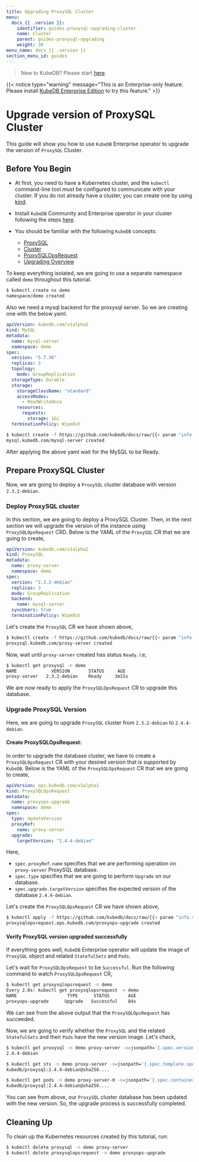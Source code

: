 ```yaml
---
title: Upgrading ProxySQL Cluster
menu:
  docs_{{ .version }}:
    identifier: guides-proxysql-upgrading-cluster
    name: Cluster
    parent: guides-proxysql-upgrading
    weight: 30
menu_name: docs_{{ .version }}
section_menu_id: guides
---
```


> New to KubeDB? Please start [here](/docs/README.md).

{{< notice type="warning" message="This is an Enterprise-only feature. Please install [KubeDB Enterprise Edition](/docs/setup/install/enterprise.md) to try this feature." >}}

# Upgrade version of ProxySQL Cluster

This guide will show you how to use `KubeDB` Enterprise operator to upgrade the version of `ProxySQL` Cluster.

## Before You Begin

- At first, you need to have a Kubernetes cluster, and the `kubectl` command-line tool must be configured to communicate with your cluster. If you do not already have a cluster, you can create one by using [kind](https://kind.sigs.k8s.io/docs/user/quick-start/).

- Install `KubeDB` Community and Enterprise operator in your cluster following the steps [here](/docs/setup/README.md).

- You should be familiar with the following `KubeDB` concepts:
  - [ProxySQL](/docs/guides/proxysql/concepts/proxysql)
  - [Cluster](/docs/guides/proxysql/clustering/overview)
  - [ProxySQLOpsRequest](/docs/guides/proxysql/concepts/opsrequest)
  - [Upgrading Overview](/docs/guides/proxysql/upgrading/overview)

To keep everything isolated, we are going to use a separate namespace called `demo` throughout this tutorial.

```bash
$ kubectl create ns demo
namespace/demo created
```

Also we need a mysql backend for the proxysql server. So we are  creating one with the below yaml. 

```yaml
apiVersion: kubedb.com/v1alpha2
kind: MySQL
metadata:
  name: mysql-server
  namespace: demo
spec:
  version: "5.7.36"
  replicas: 3
  topology:
    mode: GroupReplication
  storageType: Durable
  storage:
    storageClassName: "standard"
    accessModes:
      - ReadWriteOnce
    resources:
      requests:
        storage: 1Gi
  terminationPolicy: WipeOut
```

```bash
$ kubectl create -f https://github.com/kubedb/docs/raw/{{< param "info.version" >}}/docs/guides/proxysql/scaling/vertical-scaling/cluster/example/sample-mysql.yaml
mysql.kubedb.com/mysql-server created 
```

After applying the above yaml wait for the MySQL to be Ready.

## Prepare ProxySQL Cluster

Now, we are going to deploy a `ProxySQL` cluster database with version `2.3.2-debian`.

### Deploy ProxySQL cluster

In this section, we are going to deploy a ProxySQL Cluster. Then, in the next section we will upgrade the version of the instance using `ProxySQLOpsRequest` CRD. Below is the YAML of the `ProxySQL` CR that we are going to create,


```yaml
apiVersion: kubedb.com/v1alpha2
kind: ProxySQL
metadata:
  name: proxy-server
  namespace: demo
spec:
  version: "2.3.2-debian"
  replicas: 3
  mode: GroupReplication
  backend:
    name: mysql-server
  syncUsers: true
  terminationPolicy: WipeOut

```

Let's create the `ProxySQL` CR we have shown above,

```bash
$ kubectl create -f https://github.com/kubedb/docs/raw/{{< param "info.version" >}}/docs/guides/proxysql/upgrading/cluster/examples/sample-proxysql.yaml
proxysql.kubedb.com/proxy-server created
```

Now, wait until `proxy-server` created has status `Ready`. i.e,

```bash
$ kubectl get proxysql -n demo                                                                                                                                             
NAME             VERSION       STATUS     AGE
proxy-server   2.3.2-debian    Ready     3m15s
```

We are now ready to apply the `ProxySQLOpsRequest` CR to upgrade this database.

### Upgrade ProxySQL Version

Here, we are going to upgrade `ProxySQL` cluster from `2.3.2-debian` to `2.4.4-debian`.

#### Create ProxySQLOpsRequest:

In order to upgrade the database cluster, we have to create a `ProxySQLOpsRequest` CR with your desired version that is supported by `KubeDB`. Below is the YAML of the `ProxySQLOpsRequest` CR that we are going to create,

```yaml
apiVersion: ops.kubedb.com/v1alpha1
kind: ProxySQLOpsRequest
metadata:
  name: proxyops-upgrade
  namespace: demo
spec:
  type: UpdateVersion
  proxyRef:
    name: proxy-server
  upgrade:
    targetVersion: "2.4.4-debian"
```

Here,

- `spec.proxyRef.name` specifies that we are performing operation on `proxy-server` ProxySQL database.
- `spec.type` specifies that we are going to perform `Upgrade` on our database.
- `spec.upgrade.targetVersion` specifies the expected version of the database `2.4.4-debian`.

Let's create the `ProxySQLOpsRequest` CR we have shown above,

```bash
$ kubectl apply -f https://github.com/kubedb/docs/raw/{{< param "info.version" >}}/docs/guides/proxysql/upgrading/cluster/examples/proxyops-upgrade.yaml
proxysqlopsrequest.ops.kubedb.com/proxyops-upgrade created
```

#### Verify ProxySQL version upgraded successfully 

If everything goes well, `KubeDB` Enterprise operator will update the image of `ProxySQL` object and related `StatefulSets` and `Pods`.

Let's wait for `ProxySQLOpsRequest` to be `Successful`.  Run the following command to watch `ProxySQLOpsRequest` CR,

```bash
$ kubectl get proxysqlopsrequest -n demo
Every 2.0s: kubectl get proxysqlopsrequest -n demo
NAME                   TYPE      STATUS       AGE
proxyops-upgrade      Upgrade   Successful    84s
```

We can see from the above output that the `ProxySQLOpsRequest` has succeeded.

Now, we are going to verify whether the `ProxySQL` and the related `StatefulSets` and their `Pods` have the new version image. Let's check,

```bash
$ kubectl get proxysql -n demo proxy-server -o=jsonpath='{.spec.version}{"\n"}'
2.4.4-debian

$ kubectl get sts -n demo proxy-server -o=jsonpath='{.spec.template.spec.containers[0].image}{"\n"}'
kubedb/proxysql:2.4.4-debian@sha256....

$ kubectl get pods -n demo proxy-server-0 -o=jsonpath='{.spec.containers[0].image}{"\n"}'
kubedb/proxysql:2.4.4-debian@sha256....

```

You can see from above, our `ProxySQL` cluster database has been updated with the new version. So, the upgrade process is successfully completed.

## Cleaning Up

To clean up the Kubernetes resources created by this tutorial, run:

```bash
$ kubectl delete proxysql -n demo proxy-server
$ kubectl delete proxysqlopsrequest -n demo proxyops-upgrade
```